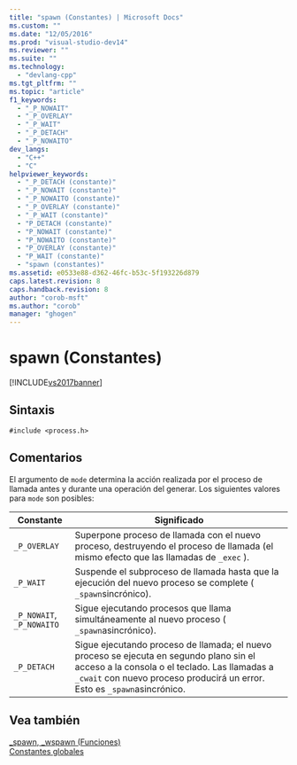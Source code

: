 ```yaml
---
title: "spawn (Constantes) | Microsoft Docs"
ms.custom: ""
ms.date: "12/05/2016"
ms.prod: "visual-studio-dev14"
ms.reviewer: ""
ms.suite: ""
ms.technology: 
  - "devlang-cpp"
ms.tgt_pltfrm: ""
ms.topic: "article"
f1_keywords: 
  - "_P_NOWAIT"
  - "_P_OVERLAY"
  - "_P_WAIT"
  - "_P_DETACH"
  - "_P_NOWAITO"
dev_langs: 
  - "C++"
  - "C"
helpviewer_keywords: 
  - "_P_DETACH (constante)"
  - "_P_NOWAIT (constante)"
  - "_P_NOWAITO (constante)"
  - "_P_OVERLAY (constante)"
  - "_P_WAIT (constante)"
  - "P_DETACH (constante)"
  - "P_NOWAIT (constante)"
  - "P_NOWAITO (constante)"
  - "P_OVERLAY (constante)"
  - "P_WAIT (constante)"
  - "spawn (constantes)"
ms.assetid: e0533e88-d362-46fc-b53c-5f193226d879
caps.latest.revision: 8
caps.handback.revision: 8
author: "corob-msft"
ms.author: "corob"
manager: "ghogen"
---
```

# spawn (Constantes)
[!INCLUDE[vs2017banner](../assembler/inline/includes/vs2017banner.md)]

## Sintaxis  
  
```  
#include <process.h>  
```  
  
## Comentarios  
 El argumento de `mode` determina la acción realizada por el proceso de llamada antes y durante una operación del generar.  Los siguientes valores para `mode` son posibles:  
  
|Constante|Significado|  
|---------------|-----------------|  
|`_P_OVERLAY`|Superpone proceso de llamada con el nuevo proceso, destruyendo el proceso de llamada \(el mismo efecto que las llamadas de `_exec` \).|  
|`_P_WAIT`|Suspende el subproceso de llamada hasta que la ejecución del nuevo proceso se complete \( `_spawn`sincrónico\).|  
|`_P_NOWAIT`, `_P_NOWAITO`|Sigue ejecutando procesos que llama simultáneamente al nuevo proceso \( `_spawn`asincrónico\).|  
|`_P_DETACH`|Sigue ejecutando proceso de llamada; el nuevo proceso se ejecuta en segundo plano sin el acceso a la consola o el teclado.  Las llamadas a `_cwait` con nuevo proceso producirá un error.  Esto es `_spawn`asincrónico.|  
  
## Vea también  
 [\_spawn, \_wspawn \(Funciones\)](../c-runtime-library/spawn-wspawn-functions.md)   
 [Constantes globales](../c-runtime-library/global-constants.md)
